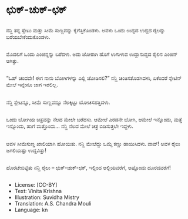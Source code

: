 # ಛುಕ್-ಚುಕ್-ಛಕ್

##
ನನ್ಹಿ ತನ್ನ ಸ್ಲೇಟು ಮತ್ತು ಸೀಮೆ ಸುಣ್ಣವನ್ನು ಕೈಗೆತ್ತಿಕೊಂಡಳು. ಅವಳು ಒಂದು ಉದ್ದದ ಉದ್ದದ ರೈಲನ್ನು ಬರೆಯಬೇಕೆಂದುಕೊಂಡಳು.

##
ಮೊದಲಿಗೆ ಒಂದು ಎಂಜಿನ್ನನ್ನು ಬರೆದಳು. ಅದು ಜೋರಾಗಿ ಹೊಗೆ ಉಗುಳುವ ಉದ್ದಾನುದ್ದದ ರೈಲಿನ ಎಂಜಿನ್ ಆಗಿತ್ತು.

##
“ಓಹ್ ಚಂದವೇ! ಈಗ ನಾನು ಬೋಗಿಗಳನ್ನು ಎಲ್ಲಿ ಜೋಡಿಸಲಿ?” ನನ್ಹಿ ಚಿಂತಿಸತೊಡಗಿದಳು, ಏಕೆಂದರೆ ಸ್ಲೇಟಿನ್ ಮೇಲೆ ಇನ್ನೇನೂ ಜಾಗ ಇರಲಿಲ್ಲ.

##
ನನ್ಹಿ ಸ್ಲೇಟನ್ನೂ, ಸೀಮೆ ಸುಣ್ಣವನ್ನೂ ನೆಲಕ್ಕಿಟ್ಟು ಯೋಚಿಸಹತ್ತಿದಳು.

##
ಒಂದು ಬೋಗಿಯ ಚಿತ್ರವನ್ನು ನೆಲದ ಮೇಲೇ ಬರೆದಳು. ಆಮೇಲೆ ಎರಡನೇ ಬೋಗಿ, ಆಮೇಲೆ ಇನ್ನೊಂದು, ಮತ್ತೆ ಇನ್ನೊಂದು, ಹಾಗೆ ಮತ್ತೊಂದು… ನನ್ಹಿ ನೆಲದ ಮೇಲೆ ಚಿತ್ರ ಬಿಡಿಸುತ್ತಲೇ ಇದ್ದಳು.

##
ಅವಳ ಸೀಮೆಸುಣ್ಣ ಖಾಲಿಯಾಗಿ ಹೋಯಿತು. ನನ್ಹಿ ಮೇಲೆದ್ದು ಒಮ್ಮೆ ಕಣ್ಣು ಹಾಯಿಸಿದಳು. ವಾವ್! ಅವಳ ರೈಲು ಜಗಲಿಯಷ್ಟು ಉದ್ದವಿತ್ತು!

##
ಹೊರಟೇಬಿಟ್ಟಿತು ನನ್ಹಿ ರೈಲು – ಛುಕ್-ಚುಕ್-ಛಕ್, ಇಲ್ಲಿಂದ ಅಲ್ಲಿಯವರೆಗೆ, ಅಷ್ಟೊಂದು ದೂರದವರೆಗೆ!

##
* License: [CC-BY]
* Text: Vinita Krishna
* Illustration: Suvidha Mistry
* Translation: A.S. Chandra Mouli
* Language: kn
